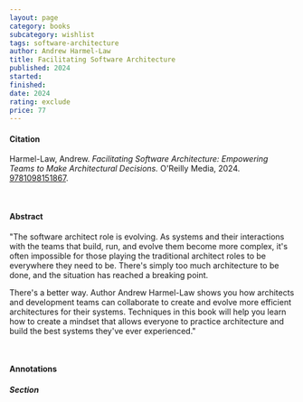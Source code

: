 ```yaml
---
layout: page
category: books
subcategory: wishlist
tags: software-architecture
author: Andrew Harmel-Law
title: Facilitating Software Architecture
published: 2024
started:
finished:
date: 2024
rating: exclude
price: 77
---
```


#### Citation

Harmel-Law, Andrew. *Facilitating Software Architecture: Empowering Teams to Make Architectural Decisions.* O'Reilly Media, 2024. [9781098151867](https://www.amazon.ca/dp/1098151860).

<br>

#### Abstract

"The software architect role is evolving. As systems and their interactions with the teams that build, run, and evolve them become more complex, it's often impossible for those playing the traditional architect roles to be everywhere they need to be. There's simply too much architecture to be done, and the situation has reached a breaking point.

There's a better way. Author Andrew Harmel-Law shows you how architects and development teams can collaborate to create and evolve more efficient architectures for their systems. Techniques in this book will help you learn how to create a mindset that allows everyone to practice architecture and build the best systems they've ever experienced."

<br>

#### Annotations

##### Section
